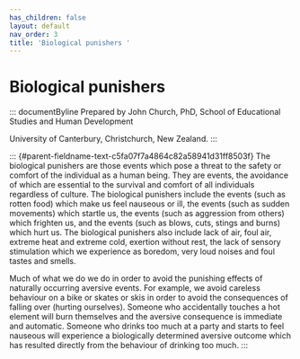 ```yaml
---
has_children: false
layout: default
nav_order: 3
title: 'Biological punishers '
---
```

# Biological punishers 


::: documentByline
Prepared by John Church, PhD, School of Educational Studies and Human
Development

University of Canterbury, Christchurch, New Zealand.
:::

::: {#parent-fieldname-text-c5fa07f7a4864c82a58941d31ff8503f}
The biological punishers are those events which pose a threat to the
safety or comfort of the individual as a human being. They are events,
the avoidance of which are essential to the survival and comfort of all
individuals regardless of culture. The biological punishers include the
events (such as rotten food) which make us feel nauseous or ill, the
events (such as sudden movements) which startle us, the events (such as
aggression from others) which frighten us, and the events (such as
blows, cuts, stings and burns) which hurt us. The biological punishers
also include lack of air, foul air, extreme heat and extreme cold,
exertion without rest, the lack of sensory stimulation which we
experience as boredom, very loud noises and foul tastes and smells.

Much of what we do we do in order to avoid the punishing effects of
naturally occurring aversive events. For example, we avoid careless
behaviour on a bike or skates or skis in order to avoid the consequences
of falling over (hurting ourselves). Someone who accidentally touches a
hot element will burn themselves and the aversive consequence is
immediate and automatic. Someone who drinks too much at a party and
starts to feel nauseous will experience a biologically determined
aversive outcome which has resulted directly from the behaviour of
drinking too much.
:::
